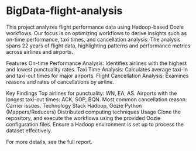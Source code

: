 # BigData-flight-analysis
 
This project analyzes flight performance data using Hadoop-based Oozie workflows. Our focus is on optimizing workflows to derive insights such as on-time performance, taxi times, and cancellation analysis. The analysis spans 22 years of flight data, highlighting patterns and performance metrics across airlines and airports.

Features
On-time Performance Analysis: Identifies airlines with the highest and lowest punctuality rates.
Taxi Time Analysis: Calculates average taxi-in and taxi-out times for major airports.
Flight Cancellation Analysis: Examines reasons and rates of cancellations by airline. 


Key Findings
Top airlines for punctuality: WN, EA, AS.
Airports with the longest taxi-out times: ACK, SOP, BQN.
Most common cancellation reason: Carrier issues.
Technology Stack
Hadoop, Oozie
Python (Mappers/Reducers)
Distributed computing techniques
Usage
Clone the repository, and execute the workflows using the provided Oozie configuration files. Ensure a Hadoop environment is set up to process the dataset effectively.

For more details, see the full report.

